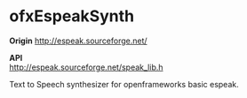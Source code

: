 # ofxEspeakSynth

<b>Origin</b>
http://espeak.sourceforge.net/

<b>API</b><br>
http://espeak.sourceforge.net/speak_lib.h

Text to Speech synthesizer for openframeworks basic espeak.
